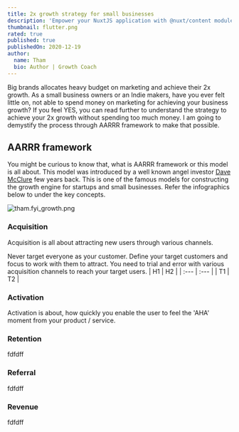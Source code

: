 ```yaml
---
title: 2x growth strategy for small businesses
description: 'Empower your NuxtJS application with @nuxt/content module: write in a content/ directory and fetch your Markdown, JSON, YAML and CSV files through a MongoDB like API, acting as a Git-based Headless CMS.'
thumbnail: flutter.png
rated: true
published: true
publishedOn: 2020-12-19
author:
  name: Tham
  bio: Author | Growth Coach
---
```


Big brands allocates heavy budget on marketing and achieve their 2x growth. As a small business owners or an Indie makers, have you ever felt little on, not able to spend money on marketing for achieving your business growth? If you feel YES, you can read further to understand the strategy to achieve your 2x growth without spending too much money. I am going to demystify the process through AARRR framework to make that possible.

## AARRR framework
You might be curious to know that, what is AARRR framework or this model is all about. This model was introduced by a well known angel investor  [Dave McClure](https://en.wikipedia.org/wiki/Dave_McClure) few years back. This is one of the famous models for constructing the growth engine for startups and small businesses. Refer the infographics below to under the key concepts.

![tham.fyi_growth.png](https://cdn.hashnode.com/res/hashnode/image/upload/v1608363460443/x8HSfDyVD.png)
### Acquisition
> 
Acquisition is all about attracting new users through various channels.

Never target everyone as your customer. Define your target customers and focus to work with them to attract. You need to trial and error with various acquisition channels to reach your target users.
| H1 | H2 |
| :--- | :--- |
| T1 | T2 |

### Activation
> 
Activation is about, how quickly you enable the user to feel the 'AHA' moment from your product / service.

### Retention
> 
fdfdff

### Referral
> 
fdfdff

### Revenue
> 
fdfdff